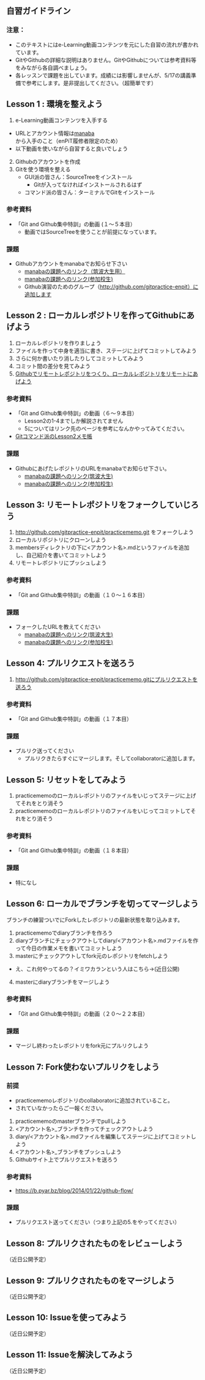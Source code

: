 ## 自習ガイドライン
### 注意：
* このテキストにはe-Learning動画コンテンツを元にした自習の流れが書かれています。
* GitやGithubの詳細な説明はありません。GitやGithubについては参考資料等をみながら各自調べましょう。
* 各レッスンで課題を出しています。成績には影響しませんが、5/17の講義準備で参考にします。是非提出してください。（超簡単です）

## Lesson 1 : 環境を整えよう

1. e-Learning動画コンテンツを入手する
 * URLとアカウント情報は[manaba](https://manaba.tsukuba.ac.jp/ct/page_785369c785019_805428805)から入手のこと（enPiT履修者限定のため）
 * 以下動画を使いながら自習すると良いでしょう
2. Githubのアカウントを作成
3. Gitを使う環境を整える
   * GUI派の皆さん：SourceTreeをインストール
      * Gitが入ってなければインストールされるはず
   * コマンド派の皆さん：ターミナルでGitをインストール

### 参考資料
* 「Git and Github集中特訓」の動画 (１〜５本目）
  * 動画ではSourceTreeを使うことが前提になっています。

### 課題
* Githubアカウントをmanabaでお知らせ下さい
	* [manabaの課題へのリンク（筑波大生用）](https://manaba.tsukuba.ac.jp/ct/course_785019_query_798012)
	* [manabaの課題へのリンク(参加校生)](https://manaba.tsukuba.ac.jp/local/course_785019_query_798012)  
	* Github演習のためのグループ（http://github.com/gitpractice-enpit）に追加します

## Lesson 2 : ローカルレポジトリを作ってGithubにあげよう
1. ローカルレポジトリを作りましょう
2. ファイルを作って中身を適当に書き、ステージに上げてコミットしてみよう
3. さらに何か書いたり消したりしてコミットしてみよう
4. コミット間の差分を見てみよう
5. [Githubでリモートレポジトリをつくり、ローカルレポジトリをリモートにあげよう](doc/remoteadd.md)

### 参考資料
* 「Git and Github集中特訓」の動画（６〜９本目）
  * Lesson2の1-4までしか解説されてません
  * 5についてはリンク先のページを参考になんかやってみてください。
* [Gitコマンド派のLesson2メモ帳](gitcmd/lesson2.md)

### 課題
* GithubにあげたレポジトリのURLをmanabaでお知らせ下さい。
	* [manabaの課題へのリンク(筑波大生)](https://manaba.tsukuba.ac.jp/ct/course_785019_query_798028)
	* [manabaの課題へのリンク(参加校生)](https://manaba.tsukuba.ac.jp/local/course_785019_query_798028)

## Lesson 3: リモートレポジトリをフォークしていじろう
1. http://github.com/gitpractice-enpit/practicememo.git をフォークしよう
2. ローカルリポジトリにクローンしよう
3. membersディレクトリの下に<アカウント名>.mdというファイルを追加し、自己紹介を書いてコミットしよう
4. リモートレポジトリにプッシュしよう

### 参考資料
* 「Git and Github集中特訓」の動画（１０〜１６本目）

### 課題
* フォークしたURLを教えてください
	* [manabaの課題へのリンク(筑波大生)](https://manaba.tsukuba.ac.jp/ct/course_785019_query_798034)
	* [manabaの課題へのリンク(参加校生)](https://manaba.tsukuba.ac.jp/local/course_785019_query_798034)

## Lesson 4: プルリクエストを送ろう
1. http://github.com/gitpractice-enpit/practicememo.gitにプルリクエストを送ろう

### 参考資料
* 「Git and Github集中特訓」の動画（１７本目）

### 課題
* プルリク送ってください
  * プルリクきたらすぐにマージします。そしてcollaboratorに追加します。

## Lesson 5: リセットをしてみよう
1. practicememoのローカルレポジトリのファイルをいじってステージに上げてそれをとり消そう
2. practicememoのローカルレポジトリのファイルをいじってコミットしてそれをとり消そう

### 参考資料
* 「Git and Github集中特訓」の動画（１８本目）

### 課題
* 特になし

## Lesson 6: ローカルでブランチを切ってマージしよう
ブランチの練習ついでにForkしたレポジトリの最新状態を取り込みます。

1. practicememoでdiaryブランチを作ろう
2. diaryブランチにチェックアウトしてdiary/<アカウント名>.mdファイルを作って今日の作業メモを書いてコミットしよう
3. masterにチェックアウトしてfork元のレポジトリをfetchしよう
  * え、これ何やってるの？イミワカランという人はこちら→(近日公開)
4. masterにdiaryブランチをマージしよう

### 参考資料
* 「Git and Github集中特訓」の動画（２０〜２２本目）

### 課題
* マージし終わったレポジトリをfork元にプルリクしよう

## Lesson 7: Fork使わないプルリクをしよう
### 前提
* practicememoレポジトリのcollaboratorに追加されていること。
* されていなかったらご一報ください。

1. practicememoのmasterブランチでpullしよう
2. <アカウント名>_<diary>ブランチを作ってチェックアウトしよう
3. diary/<アカウント名>.mdファイルを編集してステージに上げてコミットしよう
4. <アカウント名>_<diary>ブランチをプッシュしよう
5. Githubサイト上でプルリクエストを送ろう

### 参考資料
* https://b.pyar.bz/blog/2014/01/22/github-flow/ 

### 課題
* プルリクエスト送ってください（つまり上記の5.をやってください）

## Lesson 8: プルリクされたものをレビューしよう
（近日公開予定）

## Lesson 9: プルリクされたものをマージしよう
（近日公開予定）

## Lesson 10: Issueを使ってみよう
（近日公開予定）

## Lesson 11: Issueを解決してみよう
（近日公開予定）
